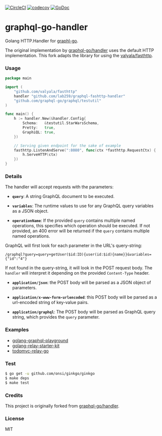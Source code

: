 [![CircleCI](https://circleci.com/gh/lab259/graphql-fasthttp-handler.svg?style=shield)](https://circleci.com/gh/lab259/graphql-fasthttp-handler)
[![codecov](https://codecov.io/gh/lab259/graphql-fasthttp-handler/branch/master/graph/badge.svg)](https://codecov.io/gh/lab259/graphql-fasthttp-handler)
[![GoDoc](https://godoc.org/lab259/graphql-fasthttp-handler?status.svg)](https://godoc.org/github.com/lab259/graphql-fasthttp-handler)

# graphql-go-handler

Golang HTTP.Handler for [graphl-go](https://github.com/graphql-go/graphql).

The original implementation by [graphql-go/handler](https://github.com/graphql-go/handler)
uses the default HTTP implementation. This fork adapts the library for using the
[valyala/fasthttp](https://github.com/valyala/fasthttp).

### Usage

```go
package main

import (
	"github.com/valyala/fasthttp"
	handler "github.com/lab259/graphql-fashttp-handler"
	"github.com/graphql-go/graphql/testutil"
)

func main() {
	h := handler.New(&handler.Config{
		Schema:   &testutil.StarWarsSchema,
		Pretty:   true,
		GraphiQL: true,
	})

	// Serving given endpoint for the sake of example
	fasthttp.ListenAndServe(":8080", func(ctx *fasthttp.RequestCtx) {
		h.ServeHTTP(ctx)
	})
}

```


### Details

The handler will accept requests with the parameters:

  * **`query`**: A string GraphQL document to be executed.

  * **`variables`**: The runtime values to use for any GraphQL query variables
    as a JSON object.

  * **`operationName`**: If the provided `query` contains multiple named
    operations, this specifies which operation should be executed. If not
    provided, an 400 error will be returned if the `query` contains multiple
    named operations.

GraphQL will first look for each parameter in the URL's query-string:

```
/graphql?query=query+getUser($id:ID){user(id:$id){name}}&variables={"id":"4"}
```

If not found in the query-string, it will look in the POST request body.
The `handler` will interpret it
depending on the provided `Content-Type` header.

  * **`application/json`**: the POST body will be parsed as a JSON
    object of parameters.

  * **`application/x-www-form-urlencoded`**: this POST body will be
    parsed as a url-encoded string of key-value pairs.

  * **`application/graphql`**: The POST body will be parsed as GraphQL
    query string, which provides the `query` parameter.


### Examples
- [golang-graphql-playground](https://github.com/graphql-go/playground)
- [golang-relay-starter-kit](https://github.com/sogko/golang-relay-starter-kit)
- [todomvc-relay-go](https://github.com/sogko/todomvc-relay-go)

### Test

```bash
$ go get -u github.com/onsi/ginkgo/ginkgo
$ make deps
$ make test
```

### Credits

This project is originally forked from [graphql-go/handler](https://github.com/graphql-go/handler).

### License

MIT